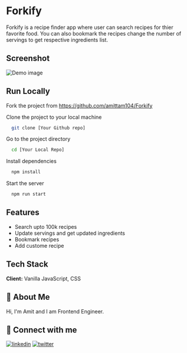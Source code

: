 # Forkify

Forkify is a recipe finder app where user can search recipes for thier favorite food. You can also bookmark the recipes change the number of servings to get respective ingredients list.

## Screenshot

![Demo image](./Demo%20Screenshot.png)

## Run Locally

Fork the project from https://github.com/amittam104/Forkify

Clone the project to your local machine

```bash
  git clone [Your Github repo]
```

Go to the project directory

```bash
  cd [Your Local Repo]
```

Install dependencies

```bash
  npm install
```

Start the server

```bash
  npm run start
```

## Features

- Search upto 100k recipes
- Update servings and get updated ingredients
- Bookmark recipes
- Add custome recipe

## Tech Stack

**Client:** Vanilla JavaScript, CSS

## 🚀 About Me

Hi, I'm Amit and I am Frontend Engineer.

## 🔗 Connect with me

[![linkedin](https://img.shields.io/badge/linkedin-0A66C2?style=for-the-badge&logo=linkedin&logoColor=white)](https://www.linkedin.com/in/amittambulkar/)
[![twitter](https://img.shields.io/badge/twitter-1DA1F2?style=for-the-badge&logo=twitter&logoColor=white)](https://twitter.com/attambulkar)
